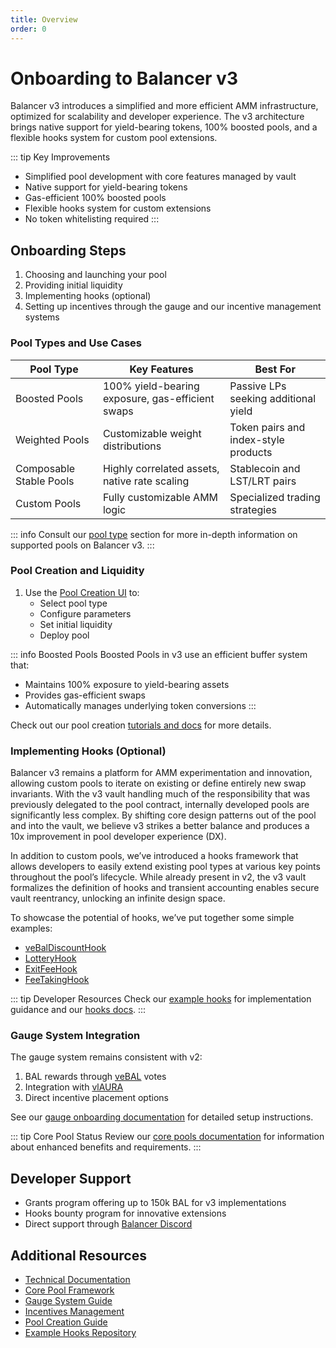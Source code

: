 ```yaml
---
title: Overview
order: 0
---
```


# Onboarding to Balancer v3

Balancer v3 introduces a simplified and more efficient AMM infrastructure, optimized for scalability and developer experience. The v3 architecture brings native support for yield-bearing tokens, 100% boosted pools, and a flexible hooks system for custom pool extensions.

::: tip Key Improvements
- Simplified pool development with core features managed by vault
- Native support for yield-bearing tokens
- Gas-efficient 100% boosted pools
- Flexible hooks system for custom extensions
- No token whitelisting required
  :::

## Onboarding Steps

1. Choosing and launching your pool
2. Providing initial liquidity
3. Implementing hooks (optional)
4. Setting up incentives through the gauge and our incentive management systems

### Pool Types and Use Cases

| Pool Type | Key Features | Best For |
|-----------|-------------|-----------|
| Boosted Pools | 100% yield-bearing exposure, gas-efficient swaps | Passive LPs seeking additional yield |
| Weighted Pools | Customizable weight distributions | Token pairs and index-style products |
| Composable Stable Pools | Highly correlated assets, native rate scaling | Stablecoin and LST/LRT pairs |
| Custom Pools | Fully customizable AMM logic | Specialized trading strategies |

::: info
Consult our [pool type](../../concepts/explore-available-balancer-pools) section for more in-depth information on supported pools on Balancer v3.
:::

### Pool Creation and Liquidity

1. Use the [Pool Creation UI](https://pool-creator.balancer.fi/v3) to:
    - Select pool type
    - Configure parameters
    - Set initial liquidity
    - Deploy pool

::: info Boosted Pools
Boosted Pools in v3 use an efficient buffer system that:
- Maintains 100% exposure to yield-bearing assets
- Provides gas-efficient swaps
- Automatically manages underlying token conversions
  :::

Check out our pool creation [tutorials and docs](./pool-creation.md) for more details.

### Implementing Hooks (Optional)

Balancer v3 remains a platform for AMM experimentation and innovation, allowing custom pools to iterate on existing or define entirely new swap invariants. With the v3 vault handling much of the responsibility that was previously delegated to the pool contract, internally developed pools are significantly less complex. By shifting core design patterns out of the pool and into the vault, we believe v3 strikes a better balance and produces a 10x improvement in pool developer experience (DX).

In addition to custom pools, we’ve introduced a hooks framework that allows developers to easily extend existing pool types at various key points throughout the pool’s lifecycle. While already present in v2, the v3 vault formalizes the definition of hooks and transient accounting enables secure vault reentrancy, unlocking an infinite design space.

To showcase the potential of hooks, we’ve put together some simple examples:

- [veBalDiscountHook](https://github.com/balancer/balancer-v3-monorepo/blob/main/pkg/pool-hooks/contracts/VeBALFeeDiscountHookExample.sol)
- [LotteryHook](https://github.com/balancer/balancer-v3-monorepo/blob/main/pkg/pool-hooks/contracts/LotteryHookExample.sol)
- [ExitFeeHook](https://github.com/balancer/balancer-v3-monorepo/blob/main/pkg/pool-hooks/contracts/ExitFeeHookExample.sol)
- [FeeTakingHook](https://github.com/balancer/balancer-v3-monorepo/blob/main/pkg/pool-hooks/contracts/FeeTakingHookExample.sol)

::: tip Developer Resources
Check our [example hooks](https://github.com/balancer/balancer-v3-monorepo) for implementation guidance and our [hooks docs](../../concepts/core-concepts/hooks.md).
:::

### Gauge System Integration

The gauge system remains consistent with v2:

1. BAL rewards through [veBAL](https://app.balancer.fi/#/ethereum/vebal) votes
2. Integration with [vlAURA](https://app.aura.finance/#/1/lock)
3. Direct incentive placement options

See our [gauge onboarding documentation](../onboarding-overview/gauge-onboarding.md) for detailed setup instructions.

::: tip Core Pool Status
Review our [core pools documentation](../onboarding-overview/core-pools.md) for information about enhanced benefits and requirements.
:::

## Developer Support

- Grants program offering up to 150k BAL for v3 implementations
- Hooks bounty program for innovative extensions
- Direct support through [Balancer Discord](https://discord.balancer.fi)

## Additional Resources

- [Technical Documentation](../../concepts/vault/README.md)
- [Core Pool Framework](../onboarding-overview/core-pools.md)
- [Gauge System Guide](../onboarding-overview/gauge-onboarding.md)
- [Incentives Management](../onboarding-overview/incentive-management.md)
- [Pool Creation Guide](./pool-creation.md)
- [Example Hooks Repository](https://github.com/balancer/balancer-v3-monorepo)
